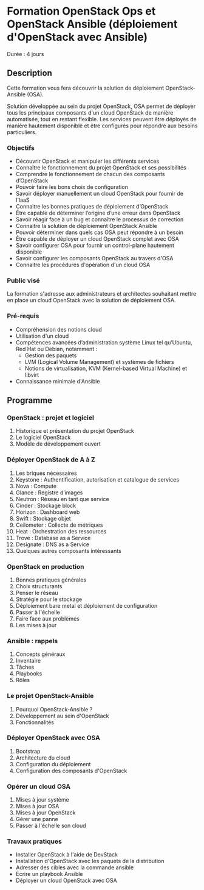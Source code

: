 # Formation OpenStack Ops et OpenStack Ansible (déploiement d'OpenStack avec Ansible)

Durée : 4 jours

## Description

Cette formation vous fera découvrir la solution de déploiement OpenStack-Ansible (OSA).

Solution développée au sein du projet OpenStack, OSA permet de déployer tous les principaux composants d'un cloud OpenStack de manière automatisée, tout en restant flexible. Les services peuvent être déployés de manière hautement disponible et être configurés pour répondre aux besoins particuliers.

### Objectifs

* Découvrir OpenStack et manipuler les différents services
* Connaître le fonctionnement du projet OpenStack et ses possibilités
* Comprendre le fonctionnement de chacun des composants d’OpenStack
* Pouvoir faire les bons choix de configuration
* Savoir déployer manuellement un cloud OpenStack pour fournir de l’IaaS
* Connaitre les bonnes pratiques de déploiement d’OpenStack
* Être capable de déterminer l’origine d’une erreur dans OpenStack
* Savoir réagir face à un bug et connaître le processus de correction
* Connaitre la solution de déploiement OpenStack Ansible
* Pouvoir déterminer dans quels cas OSA peut répondre à un besoin
* Être capable de déployer un cloud OpenStack complet avec OSA
* Savoir configurer OSA pour fournir un control-plane hautement disponible
* Savoir configurer les composants OpenStack au travers d'OSA
* Connaitre les procédures d'opération d'un cloud OSA

### Public visé

La formation s'adresse aux administrateurs et architectes souhaitant mettre en place un cloud OpenStack avec la solution de déploiement OSA.

### Pré-requis

* Compréhension des notions cloud
* Utilisation d'un cloud
* Compétences avancées d’administration système Linux tel qu’Ubuntu, Red Hat ou Debian, notamment :
    * Gestion des paquets
    * LVM (Logical Volume Management) et systèmes de fichiers
    * Notions de virtualisation, KVM (Kernel-based Virtual Machine) et libvirt
* Connaissance minimale d'Ansible

## Programme

### OpenStack : projet et logiciel

1. Historique et présentation du projet OpenStack
2. Le logiciel OpenStack
3. Modèle de développement ouvert

### Déployer OpenStack de A à Z

1. Les briques nécessaires
2. Keystone : Authentification, autorisation et catalogue de services
3. Nova : Compute
4. Glance : Registre d’images
5. Neutron : Réseau en tant que service
6. Cinder : Stockage block
7. Horizon : Dashboard web
8. Swift : Stockage objet
9. Ceilometer : Collecte de métriques
10. Heat : Orchestration des ressources
11. Trove : Database as a Service
12. Designate : DNS as a Service
13. Quelques autres composants intéressants

### OpenStack en production

1. Bonnes pratiques générales
2. Choix structurants
3. Penser le réseau
4. Stratégie pour le stockage
5. Déploiement bare metal et déploiement de configuration
6. Passer à l'échelle
7. Faire face aux problèmes
8. Les mises à jour

### Ansible : rappels

1. Concepts généraux
2. Inventaire
3. Tâches
3. Playbooks
4. Rôles

### Le projet OpenStack-Ansible

1. Pourquoi OpenStack-Ansible ?
2. Développement au sein d'OpenStack
3. Fonctionnalités

### Déployer OpenStack avec OSA

1. Bootstrap
2. Architecture du cloud
3. Configuration du déploiement
4. Configuration des composants d'OpenStack

### Opérer un cloud OSA

1. Mises à jour système
2. Mises à jour OSA
3. Mises à jour OpenStack
4. Gérer une panne
5. Passer à l'échelle son cloud

### Travaux pratiques

* Installer OpenStack à l'aide de DevStack
* Installation d'OpenStack avec les paquets de la distribution
* Adresser des cibles avec la commande ansible
* Écrire un playbook Ansible
* Déployer un cloud OpenStack avec OSA

